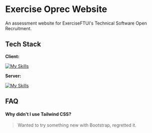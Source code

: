 # Exercise Oprec Website

An assessment website for ExerciseFTUI's Technical Software Open Recruitment.


## Tech Stack

**Client:**

[![My Skills](https://skills.thijs.gg/icons?i=react,vite,bootstrap)](https://skills.thijs.gg)

**Server:** 

[![My Skills](https://skills.thijs.gg/icons?i=nodejs)](https://skills.thijs.gg)


## FAQ

#### Why didn't I use Tailwind CSS?
> Wanted to try something new with Bootstrap, regretted it.
